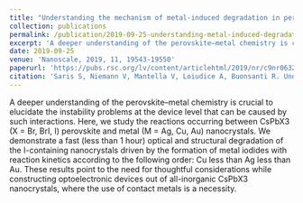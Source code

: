 ```yaml
---
title: "Understanding the mechanism of metal-induced degradation in perovskite nanocrystals"
collection: publications
permalink: /publication/2019-09-25-understanding-metal-induced-degradation
excerpt: 'A deeper understanding of the perovskite–metal chemistry is crucial to elucidate the instability problems at the device level that can be caused by such interactions. Here, we study the reactions occurring between CsPbX3 (X = Br, BrI, I) perovskite and metal (M = Ag, Cu, Au) nanocrystals. We demonstrate a fast (less than 1 hour) optical and structural degradation of the I-containing nanocrystals driven by the formation of metal iodides with reaction kinetics according to the following order: Cu less than Ag less than Au. These results point to the need for thoughtful considerations while constructing optoelectronic devices out of all-inorganic CsPbX3 nanocrystals, where the use of contact metals is a necessity.'
date: 2019-09-25
venue: 'Nanoscale, 2019, 11, 19543-19550'
paperurl: 'https://pubs.rsc.org/lv/content/articlehtml/2019/nr/c9nr06328e'
citation: 'Saris S, Niemann V, Mantella V, Loiudice A, Buonsanti R. Understanding the mechanism of metal-induced degradation in perovskite nanocrystals. Nanoscale. 2019;11(41):19543-50.'
---
```

A deeper understanding of the perovskite–metal chemistry is crucial to elucidate the instability problems at the device level that can be caused by such interactions. Here, we study the reactions occurring between CsPbX3 (X = Br, BrI, I) perovskite and metal (M = Ag, Cu, Au) nanocrystals. We demonstrate a fast (less than 1 hour) optical and structural degradation of the I-containing nanocrystals driven by the formation of metal iodides with reaction kinetics according to the following order: Cu less than Ag less than Au. These results point to the need for thoughtful considerations while constructing optoelectronic devices out of all-inorganic CsPbX3 nanocrystals, where the use of contact metals is a necessity.
